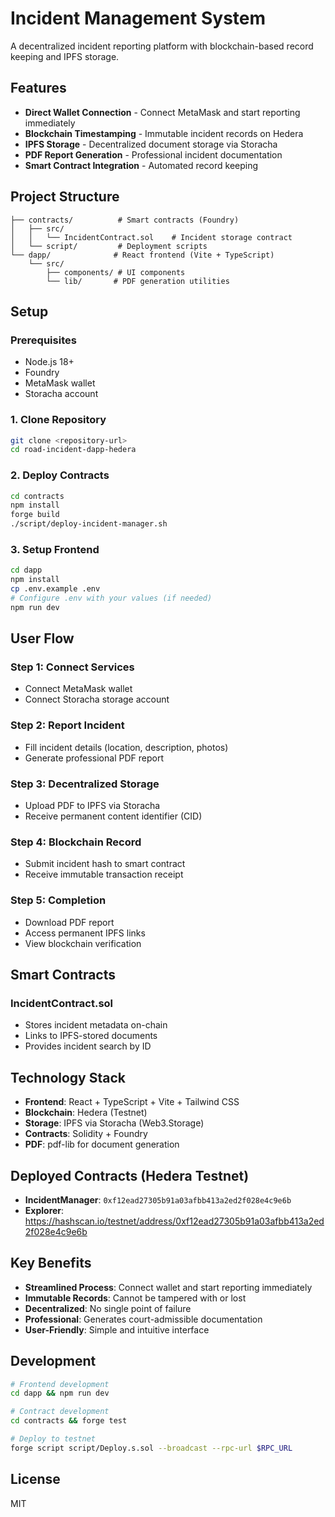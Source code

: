 # Incident Management System

A decentralized incident reporting platform with blockchain-based record keeping and IPFS storage.

## Features

- **Direct Wallet Connection** - Connect MetaMask and start reporting immediately
- **Blockchain Timestamping** - Immutable incident records on Hedera
- **IPFS Storage** - Decentralized document storage via Storacha
- **PDF Report Generation** - Professional incident documentation
- **Smart Contract Integration** - Automated record keeping

## Project Structure

```
├── contracts/          # Smart contracts (Foundry)
│   ├── src/
│   │   └── IncidentContract.sol    # Incident storage contract
│   └── script/         # Deployment scripts
└── dapp/              # React frontend (Vite + TypeScript)
    └── src/
        ├── components/ # UI components
        └── lib/       # PDF generation utilities
```

## Setup

### Prerequisites
- Node.js 18+
- Foundry
- MetaMask wallet
- Storacha account

### 1. Clone Repository
```bash
git clone <repository-url>
cd road-incident-dapp-hedera
```

### 2. Deploy Contracts
```bash
cd contracts
npm install
forge build
./script/deploy-incident-manager.sh
```

### 3. Setup Frontend
```bash
cd dapp
npm install
cp .env.example .env
# Configure .env with your values (if needed)
npm run dev
```

## User Flow

### Step 1: Connect Services
- Connect MetaMask wallet
- Connect Storacha storage account

### Step 2: Report Incident
- Fill incident details (location, description, photos)
- Generate professional PDF report

### Step 3: Decentralized Storage
- Upload PDF to IPFS via Storacha
- Receive permanent content identifier (CID)

### Step 4: Blockchain Record
- Submit incident hash to smart contract
- Receive immutable transaction receipt

### Step 5: Completion
- Download PDF report
- Access permanent IPFS links
- View blockchain verification

## Smart Contracts

### IncidentContract.sol
- Stores incident metadata on-chain
- Links to IPFS-stored documents
- Provides incident search by ID

## Technology Stack

- **Frontend**: React + TypeScript + Vite + Tailwind CSS
- **Blockchain**: Hedera (Testnet)
- **Storage**: IPFS via Storacha (Web3.Storage)
- **Contracts**: Solidity + Foundry
- **PDF**: pdf-lib for document generation

## Deployed Contracts (Hedera Testnet)

- **IncidentManager**: `0xf12ead27305b91a03afbb413a2ed2f028e4c9e6b`
- **Explorer**: https://hashscan.io/testnet/address/0xf12ead27305b91a03afbb413a2ed2f028e4c9e6b

## Key Benefits

- **Streamlined Process**: Connect wallet and start reporting immediately
- **Immutable Records**: Cannot be tampered with or lost
- **Decentralized**: No single point of failure
- **Professional**: Generates court-admissible documentation
- **User-Friendly**: Simple and intuitive interface

## Development

```bash
# Frontend development
cd dapp && npm run dev

# Contract development
cd contracts && forge test

# Deploy to testnet
forge script script/Deploy.s.sol --broadcast --rpc-url $RPC_URL
```

## License

MIT